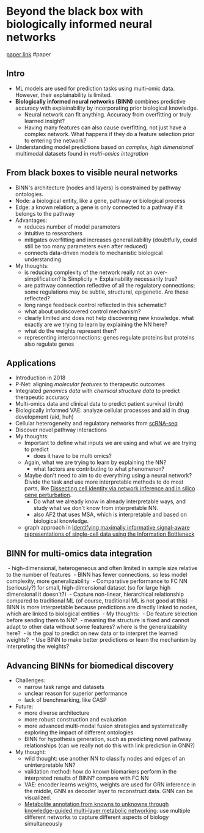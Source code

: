 # Beyond the black box with biologically informed neural networks

[paper link](https://www.nature.com/articles/s41576-025-00826-1)
#paper 

## Intro

- ML models are used for prediction tasks using multi-omic data. However, their explainability is limited.
- **Biologically informed neural networks (BINN)** combines predictive accuracy with explainability by incorporating prior biological knowledge.
	- Neural network can fit anything. Accuracy from overfitting or truly learned insight? 
	- Having many features can also cause overfitting, not just have a complex network. What happens if they do a feature selection prior to entering the network?
- Understanding model predictions based on _complex, high dimensional_ multimodal datasets found in _multi-omics integration_

## From black boxes to visible neural networks

- BINN's architecture (nodes and layers) is constrained by pathway ontologies.
- Node: a biological entity, like a gene, pathway or biological process
- Edge: a known relation; a gene is only connected to a pathway if it belongs to the pathway
- Advantages:
	- reduces number of model parameters
	- intuitive to researchers
	- mitigates overfitting and increases generalizability (doubtfully, could still be too many parameters even after reduced)
	- connects data-driven models to mechanistic biological understanding
- My thoughts:
	- is reducing complexity of the network really not an over-simplification? Is $\text{Simplicity}=\text{Explainability}$ necessarily true?
	- are pathway connection reflective of all the regulatory connections; some regulations may be subtle, structural, epigenetic. Are these reflected?
	- long range feedback control reflected in this schematic?
	- what about undiscovered control mechanism?
	- clearly limited and does not help discovering new knowledge. what exactly are we trying to learn by explaining the NN here?
	- what do the weights represent then?
	- representing interconnections: genes regulate proteins but proteins also regulate genes

## Applications

- Introduction in 2018
- P-Net: aligning _molecular features_ to therapeutic outcomes
- Integrated _genomics data_ with _chemical structure data_ to predict therapeutic accuracy
- Multi-omics data and clinical data to predict patient survival (bruh)
- Biologically informed VAE: analyze cellular processes and aid in drug development (aid, huh)
- Cellular heterogeneity and regulatory networks from [scRNA-seq](Biology/Concepts/scRNA-seq.md)
- Discover novel pathway interactions
- My thoughts:
	- Important to define what inputs we are using and what we are trying to predict
		- does it have to be multi omics?
	- Again, what we are trying to learn by explaining the NN?
		- what factors are contributing to what phenomenon?
	- Maybe don't need to aim to do everything using a neural network? Divide the task and use more interpretable methods to do most parts, like [Dissecting cell identity via network inference and in silico gene perturbation](Biology/Seminars/Dissecting%20cell%20identity%20via%20network%20inference%20and%20in%20silico%20gene%20perturbation.md).
		- Do what we already know in already interpretable ways, and study what we don't know from interpretable NN.
		- also AF2 that uses MSA, which is interpretable and based on biological knowledge.
	- graph approach in [Identifying maximally informative signal-aware representations of single-cell data using the Information Bottleneck](Biology/Seminars/Identifying%20maximally%20informative%20signal-aware%20representations%20of%20single-cell%20data%20using%20the%20Information%20Bottleneck.md)

## BINN for multi-omics data integration

 - high-dimensional, heterogeneous and often limited in sample size relative to the number of features
 - BINN has fewer connections, so less model complexity, more generalizability
 - Comparative performance to FC NN (seriously?) for small, high-dimensional dataset (so for large high dimensional it doesn't?)
 - Capture non-linear, hierarchical relationship compared to traditional ML (of course, traditional ML is not good at this)
 - BINN is more interpretable because predictions are directly linked to nodes, which are linked to biological entities
 - My thoughts:
	 - Do feature selection before sending them to NN?
	 - meaning the structure is fixed and cannot adapt to other data without some features? where is the generalizability here?
		 - is the goal to predict on new data or to interpret the learned weights?
		 - Use BINN to make better predictions or learn the mechanism by interpreting the weights?

## Advancing BINNs for biomedical discovery

- Challenges:
	- narrow task range and datasets
	- unclear reason for superior performance
	- lack of benchmarking, like CASP
- Future:
	- more diverse architecture
	- more robust construction and evaluation
	- more advanced multi-modal fusion strategies and systematically exploring the impact of different ontologies
	- BINN for hypothesis generation, such as predicting novel pathway relationships (can we really not do this with link prediction in GNN?)
- My thought:
	- wild thought: use another NN to classify nodes and edges of an uninterpretable NN?
	- validation method: how do known biomarkers perform in the interpreted results of BINN? compare with FC NN
	- VAE: encoder learns weights, weights are used for GRN inference in the middle, GNN as decoder layer to reconstruct data. GNN can be visualized.
	- [Metabolite annotation from knowns to unknowns through knowledge-guided multi-layer metabolic networking](Biology/Seminars/Metabolite%20annotation%20from%20knowns%20to%20unknowns%20through%20knowledge-guided%20multi-layer%20metabolic%20networking.md): use multiple different networks to capture different aspects of biology simultaneously